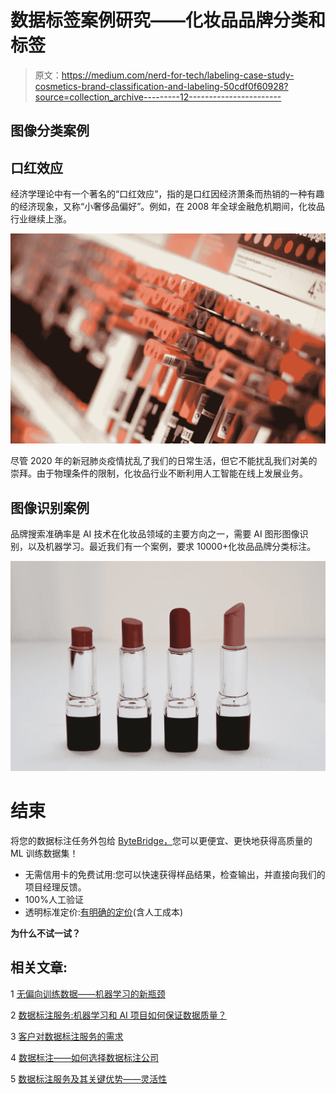 # 数据标签案例研究——化妆品品牌分类和标签

> 原文：<https://medium.com/nerd-for-tech/labeling-case-study-cosmetics-brand-classification-and-labeling-50cdf0f60928?source=collection_archive---------12----------------------->

## 图像分类案例

## 口红效应

经济学理论中有一个著名的“口红效应”，指的是口红因经济萧条而热销的一种有趣的经济现象，又称“小奢侈品偏好”。例如，在 2008 年全球金融危机期间，化妆品行业继续上涨。

![](img/f0df6df79d3a275053998470d80c713c.png)

尽管 2020 年的新冠肺炎疫情扰乱了我们的日常生活，但它不能扰乱我们对美的崇拜。由于物理条件的限制，化妆品行业不断利用人工智能在线上发展业务。

## 图像识别案例

品牌搜索准确率是 AI 技术在化妆品领域的主要方向之一，需要 AI 图形图像识别，以及机器学习。最近我们有一个案例，要求 10000+化妆品品牌分类标注。

![](img/2695a0d29835d914b746a57b9517da4b.png)

# 结束

将您的数据标注任务外包给 [ByteBridge，](https://tinyurl.com/2p9dw4j2)您可以更便宜、更快地获得高质量的 ML 训练数据集！

*   无需信用卡的免费试用:您可以快速获得样品结果，检查输出，并直接向我们的项目经理反馈。
*   100%人工验证
*   透明标准定价:[有明确的定价](https://www.bytebridge.io/#/?module=price)(含人工成本)

**为什么不试一试？**

## **相关文章:**

1 [无偏向训练数据——机器学习的新瓶颈](https://tinyurl.com/3wv9knbw)

2 [数据标注服务:机器学习和 AI 项目如何保证数据质量？](https://tinyurl.com/1ae8xslj)

3 [客户对数据标注服务的需求](https://tinyurl.com/hlyth6gh)

4 [数据标注——如何选择数据标注公司](https://tinyurl.com/u32bv8jk)

5 [数据标注服务及其关键优势——灵活性](http://tinyurl.com/tys3gcfd)